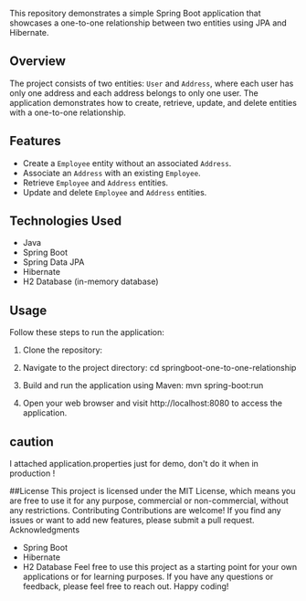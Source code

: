 This repository demonstrates a simple Spring Boot application that showcases a one-to-one relationship between two entities using JPA and Hibernate.

## Overview

The project consists of two entities: `User` and `Address`, where each user has only one address and each address belongs to only one user. The application demonstrates how to create, retrieve, update, and delete entities with a one-to-one relationship.

## Features

- Create a `Employee` entity without an associated `Address`.
- Associate an `Address` with an existing `Employee`.
- Retrieve `Employee` and `Address` entities.
- Update and delete `Employee` and `Address` entities.

## Technologies Used

- Java
- Spring Boot
- Spring Data JPA
- Hibernate
- H2 Database (in-memory database)

## Usage

Follow these steps to run the application:

1. Clone the repository:

2. Navigate to the project directory:
cd springboot-one-to-one-relationship

3. Build and run the application using Maven:
	mvn spring-boot:run
4. Open your web browser and visit http://localhost:8080 to access the application.

## caution
I attached application.properties just for demo, don't do it when in production !

##License
This project is licensed under the MIT License, which means you are free to use it for any purpose, commercial or non-commercial, without any restrictions.
Contributing
Contributions are welcome! If you find any issues or want to add new features, please submit a pull request.
Acknowledgments
* Spring Boot
* Hibernate
* H2 Database
Feel free to use this project as a starting point for your own applications or for learning purposes.
If you have any questions or feedback, please feel free to reach out.
Happy coding!
